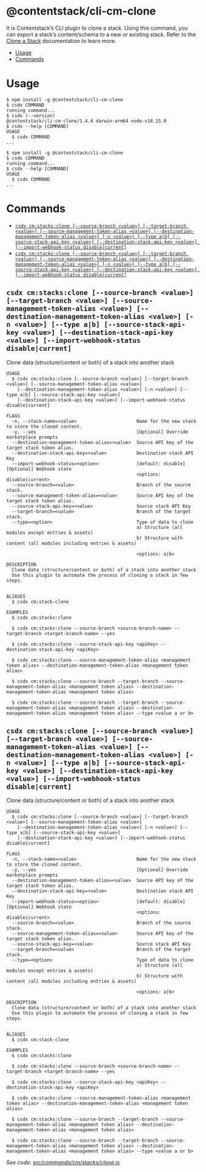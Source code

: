 @contentstack/cli-cm-clone
==========================

It is Contentstack’s CLI plugin to clone a stack. Using this command, you can export a stack’s content/schema to a new or existing stack. Refer to the [Clone a Stack](https://www.contentstack.com/docs/developers/cli/clone-a-stack/) documentation to learn more.


<!-- toc -->
* [Usage](#usage)
* [Commands](#commands)
<!-- tocstop -->
# Usage
<!-- usage -->
```sh-session
$ npm install -g @contentstack/cli-cm-clone
$ csdx COMMAND
running command...
$ csdx (--version)
@contentstack/cli-cm-clone/1.4.6 darwin-arm64 node-v18.15.0
$ csdx --help [COMMAND]
USAGE
  $ csdx COMMAND
...
```
<!-- usagestop -->
```sh-session
$ npm install -g @contentstack/cli-cm-clone
$ csdx COMMAND
running command...
$ csdx --help [COMMAND]
USAGE
  $ csdx COMMAND
...
```
# Commands
<!-- commands -->
* [`csdx cm:stacks:clone [--source-branch <value>] [--target-branch <value>] [--source-management-token-alias <value>] [--destination-management-token-alias <value>] [-n <value>] [--type a|b] [--source-stack-api-key <value>] [--destination-stack-api-key <value>] [--import-webhook-status disable|current]`](#csdx-cmstacksclone---source-branch-value---target-branch-value---source-management-token-alias-value---destination-management-token-alias-value--n-value---type-ab---source-stack-api-key-value---destination-stack-api-key-value---import-webhook-status-disablecurrent)
* [`csdx cm:stacks:clone [--source-branch <value>] [--target-branch <value>] [--source-management-token-alias <value>] [--destination-management-token-alias <value>] [-n <value>] [--type a|b] [--source-stack-api-key <value>] [--destination-stack-api-key <value>] [--import-webhook-status disable|current]`](#csdx-cmstacksclone---source-branch-value---target-branch-value---source-management-token-alias-value---destination-management-token-alias-value--n-value---type-ab---source-stack-api-key-value---destination-stack-api-key-value---import-webhook-status-disablecurrent-1)

## `csdx cm:stacks:clone [--source-branch <value>] [--target-branch <value>] [--source-management-token-alias <value>] [--destination-management-token-alias <value>] [-n <value>] [--type a|b] [--source-stack-api-key <value>] [--destination-stack-api-key <value>] [--import-webhook-status disable|current]`

Clone data (structure/content or both) of a stack into another stack

```
USAGE
  $ csdx cm:stacks:clone [--source-branch <value>] [--target-branch <value>] [--source-management-token-alias <value>]
    [--destination-management-token-alias <value>] [-n <value>] [--type a|b] [--source-stack-api-key <value>]
    [--destination-stack-api-key <value>] [--import-webhook-status disable|current]

FLAGS
  -n, --stack-name=<value>                      Name for the new stack to store the cloned content.
  -y, --yes                                     [Optional] Override marketplace prompts
  --destination-management-token-alias=<value>  Source API key of the target stack token alias.
  --destination-stack-api-key=<value>           Destination stack API Key
  --import-webhook-status=<option>              [default: disable] [Optional] Webhook state
                                                <options: disable|current>
  --source-branch=<value>                       Branch of the source stack.
  --source-management-token-alias=<value>       Source API key of the target stack token alias.
  --source-stack-api-key=<value>                Source stack API Key
  --target-branch=<value>                       Branch of the target stack.
  --type=<option>                               Type of data to clone
                                                a) Structure (all modules except entries & assets)
                                                b) Structure with content (all modules including entries & assets)

                                                <options: a|b>

DESCRIPTION
  Clone data (structure/content or both) of a stack into another stack
  Use this plugin to automate the process of cloning a stack in few steps.


ALIASES
  $ csdx cm:stack-clone

EXAMPLES
  $ csdx cm:stacks:clone

  $ csdx cm:stacks:clone --source-branch <source-branch-name> --target-branch <target-branch-name> --yes

  $ csdx cm:stacks:clone --source-stack-api-key <apiKey> --destination-stack-api-key <apiKey>

  $ csdx cm:stacks:clone --source-management-token-alias <management token alias> --destination-management-token-alias <management token alias>

  $ csdx cm:stacks:clone --source-branch --target-branch --source-management-token-alias <management token alias> --destination-management-token-alias <management token alias>

  $ csdx cm:stacks:clone --source-branch --target-branch --source-management-token-alias <management token alias> --destination-management-token-alias <management token alias> --type <value a or b>
```

## `csdx cm:stacks:clone [--source-branch <value>] [--target-branch <value>] [--source-management-token-alias <value>] [--destination-management-token-alias <value>] [-n <value>] [--type a|b] [--source-stack-api-key <value>] [--destination-stack-api-key <value>] [--import-webhook-status disable|current]`

Clone data (structure/content or both) of a stack into another stack

```
USAGE
  $ csdx cm:stacks:clone [--source-branch <value>] [--target-branch <value>] [--source-management-token-alias <value>]
    [--destination-management-token-alias <value>] [-n <value>] [--type a|b] [--source-stack-api-key <value>]
    [--destination-stack-api-key <value>] [--import-webhook-status disable|current]

FLAGS
  -n, --stack-name=<value>                      Name for the new stack to store the cloned content.
  -y, --yes                                     [Optional] Override marketplace prompts
  --destination-management-token-alias=<value>  Source API key of the target stack token alias.
  --destination-stack-api-key=<value>           Destination stack API Key
  --import-webhook-status=<option>              [default: disable] [Optional] Webhook state
                                                <options: disable|current>
  --source-branch=<value>                       Branch of the source stack.
  --source-management-token-alias=<value>       Source API key of the target stack token alias.
  --source-stack-api-key=<value>                Source stack API Key
  --target-branch=<value>                       Branch of the target stack.
  --type=<option>                               Type of data to clone
                                                a) Structure (all modules except entries & assets)
                                                b) Structure with content (all modules including entries & assets)

                                                <options: a|b>

DESCRIPTION
  Clone data (structure/content or both) of a stack into another stack
  Use this plugin to automate the process of cloning a stack in few steps.


ALIASES
  $ csdx cm:stack-clone

EXAMPLES
  $ csdx cm:stacks:clone

  $ csdx cm:stacks:clone --source-branch <source-branch-name> --target-branch <target-branch-name> --yes

  $ csdx cm:stacks:clone --source-stack-api-key <apiKey> --destination-stack-api-key <apiKey>

  $ csdx cm:stacks:clone --source-management-token-alias <management token alias> --destination-management-token-alias <management token alias>

  $ csdx cm:stacks:clone --source-branch --target-branch --source-management-token-alias <management token alias> --destination-management-token-alias <management token alias>

  $ csdx cm:stacks:clone --source-branch --target-branch --source-management-token-alias <management token alias> --destination-management-token-alias <management token alias> --type <value a or b>
```

_See code: [src/commands/cm/stacks/clone.js](https://github.com/contentstack/cli/blob/main/packages/contentstack-clone/src/commands/cm/stacks/clone.js)_
<!-- commandsstop -->
